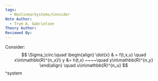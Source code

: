```yaml
---
tags:
  - NonlinearSystems/Consider
Note Author:
  - Trym A. Gabrielsen
Theory Author: 
Reviewed By:
---
```

Consider:
$$
\Sigma_\circ:\quad
\begin{align}
\dot{x} & = f(t,x,u) \quad x\in\mathbb{R}^{n_x}\\
y &= h(t,x) ~~~~\quad y\in\mathbb{R}^{n_y}
\end{align} \quad u\in\mathbb{R}^{n_u}
$$
^system